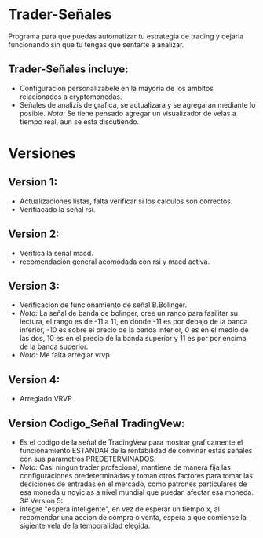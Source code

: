 # Trader-Señales
Programa para que puedas automatizar tu estrategia de trading y dejarla funcionando sin que tu tengas que sentarte a analizar. 
## Trader-Señales incluye:
* Configuracion personalizabele en la mayoria de los ambitos relacionados a cryptomonedas.
* Señales de analizis de grafica, se actualizara y se agregaran mediante lo posible.
  *Nota:* Se tiene pensado agregar un visualizador de velas a tiempo real, aun se esta discutiendo.
# Versiones
## Version 1: 
* Actualizaciones listas, falta verificar si los calculos son correctos.
* Verifiacado la señal rsi.
## Version 2: 
* Verifica la señal macd.
* recomendacion general acomodada con rsi y macd activa.
## Version 3:
* Verificacion de funcionamiento de señal B.Bolinger.
* *Nota:* La señal de banda de bolinger, cree un rango para fasilitar su lectura, el rango es de -11 a 11, en donde -11 es por debajo de la banda inferior, -10 es sobre el precio de la banda inferior, 0 es en el medio de las dos, 10 es en el precio de la banda superior y 11 es por por encima de la banda superior.
* *Nota:* Me falta arreglar vrvp  
## Version 4:
* Arreglado VRVP
## Version Codigo_Señal TradingVew:
* Es el codigo de la señal de TradingVew para mostrar graficamente el funcionamiento ESTANDAR de la rentabilidad de convinar estas señales con sus parametros PREDETERMINADOS.
* *Nota:* Casi ningun trader profecional, mantiene de manera fija las configuraciones predeterminadas y toman otros factores para tomar las deciciones de entradas en el mercado, como patrones particulares de esa moneda u noyicias a nivel mundial que puedan afectar esa moneda.
3# Version 5:
* integre "espera inteligente", en vez de esperar un tiempo x, al recomendar una accion de compra o venta, espera a que comiense la sigiente vela de la temporalidad elegida.
